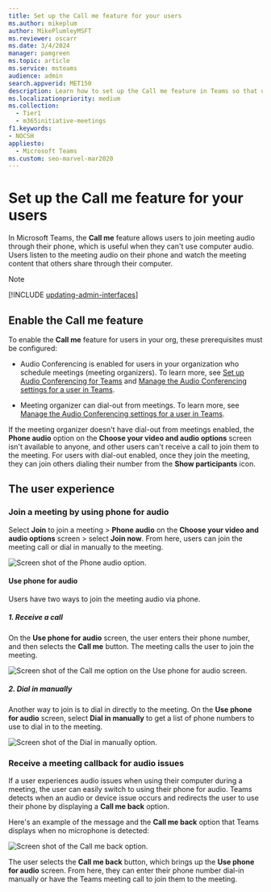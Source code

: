 ```yaml
---
title: Set up the Call me feature for your users
ms.author: mikeplum
author: MikePlumleyMSFT
ms.reviewer: oscarr
ms.date: 3/4/2024
manager: pamgreen
ms.topic: article
ms.service: msteams
audience: admin
search.appverid: MET150
description: Learn how to set up the Call me feature in Teams so that users can join the audio portion by phone when using their computer for audio might not be possible.
ms.localizationpriority: medium
ms.collection: 
  - Tier1
  - m365initiative-meetings
f1.keywords:
- NOCSH
appliesto: 
  - Microsoft Teams
ms.custom: seo-marvel-mar2020
---
```


# Set up the Call me feature for your users

In Microsoft Teams, the **Call me** feature allows users to join meeting audio through their phone, which is useful when they can't use computer audio. Users listen to the meeting audio on their phone and watch the meeting content that others share through their computer.

> [!NOTE]
> [!INCLUDE [updating-admin-interfaces](includes/updating-admin-interfaces.md)]

## Enable the Call me feature

To enable the **Call me** feature for users in your org, these prerequisites must be configured:

- Audio Conferencing is enabled for users in your organization who schedule meetings (meeting organizers). To learn more, see [Set up Audio Conferencing for Teams](set-up-audio-conferencing-in-teams.md) and [Manage the Audio Conferencing settings for a user in Teams](manage-the-audio-conferencing-settings-for-a-user-in-teams.md).

- Meeting organizer can dial-out from meetings. To learn more, see [Manage the Audio Conferencing settings for a user in Teams](manage-the-audio-conferencing-settings-for-a-user-in-teams.md).

If the meeting organizer doesn't have dial-out from meetings enabled, the **Phone audio** option on the **Choose your video and audio options** screen isn't available to anyone, and other users can't receive a call to join them to the meeting. For users with dial-out enabled, once they join the meeting, they can join others dialing their number from the **Show participants** icon.

## The user experience

### Join a meeting by using phone for audio

Select **Join** to join a meeting > **Phone audio** on the **Choose your video and audio options** screen > select **Join now**. From here, users can join the meeting call or dial in manually to the meeting.

![Screen shot of the Phone audio option.](media/set-up-the-call-me-feature-for-your-users-phone-audio.png)

#### Use phone for audio

Users have two ways to join the meeting audio via phone.

##### 1. Receive a call

On the **Use phone for audio** screen, the user enters their phone number, and then selects the **Call me** button. The meeting calls the user to join the meeting.

![Screen shot of the Call me option on the Use phone for audio screen.](media/set-up-the-call-me-feature-for-your-users-call-me.png)

##### 2. Dial in manually

Another way to join is to dial in directly to the meeting. On the **Use phone for audio** screen, select **Dial in manually** to get a list of phone numbers to use to dial in to the meeting.

![Screen shot of the Dial in manually option.](media/set-up-the-call-me-feature-for-your-users-dial-in.png)

### Receive a meeting callback for audio issues

If a user experiences audio issues when using their computer during a meeting, the user can easily switch to using their phone for audio. Teams detects when an audio or device issue occurs and redirects the user to use their phone by displaying a **Call me back** option.

Here's an example of the message and the **Call me back** option that Teams displays when no microphone is detected:

![Screen shot of the Call me back option.](media/set-up-the-call-me-feature-for-your-users-no-mic.PNG)

The user selects the **Call me back** button, which brings up the **Use phone for audio** screen. From here, they can enter their phone number dial-in manually or have the Teams meeting call to join them to the meeting.
